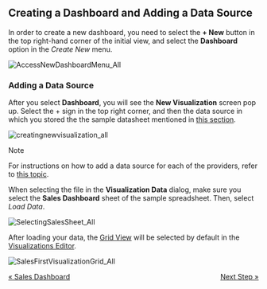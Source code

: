 ## Creating a Dashboard and Adding a Data Source 

In order to create a new dashboard, you need to select the **+ New**
button in the top right-hand corner of the initial view, and select the
**Dashboard** option in the *Create New* menu.

![AccessNewDashboardMenu\_All](images/create-new-dashboard.png)

### Adding a Data Source

After you select **Dashboard**, you will see the **New Visualization**
screen pop up. Select the + sign in the top right corner, and then the
data source in which you stored the the sample datasheet mentioned in
[this section](Finance-Dashboard-Tutorial.html#sample-datasheet).

![creatingnewvisualization\_all](images/creating-new-visualization.png)

>[!NOTE]
>For instructions on how to add a data source for each of the providers, refer to [this topic](~/en/datasources/overview.md).

When selecting the file in the **Visualization Data** dialog, make sure
you select the **Sales Dashboard** sheet of the sample spreadsheet.
Then, select *Load Data*.

![SelectingSalesSheet\_All](images/SelectingSalesSheet_All.png)

After loading your data, the [Grid View](~/en/data-visualizations/grid-view.md) will be selected by
default in the [Visualizations Editor](~/en/data-visualizations/visualizations-editor.md).

![SalesFirstVisualizationGrid\_All](images/SalesFirstVisualizationGrid_All.png)

<style>
.previous {
    text-align: left
}

.next {
    float: right
}

</style>

<a href="dashboard-tutorial.md" class="previous">&laquo; Sales Dashboard</a>
<a href="selecting-data-visualization.md" class="next">Next Step &raquo;</a>
